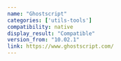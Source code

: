 ```yaml
---
name: "Ghostscript"
categories: ['utils-tools']
compatibility: native
display_result: "Compatible"
version_from: "10.02.1"
link: https://www.ghostscript.com/
---
```


